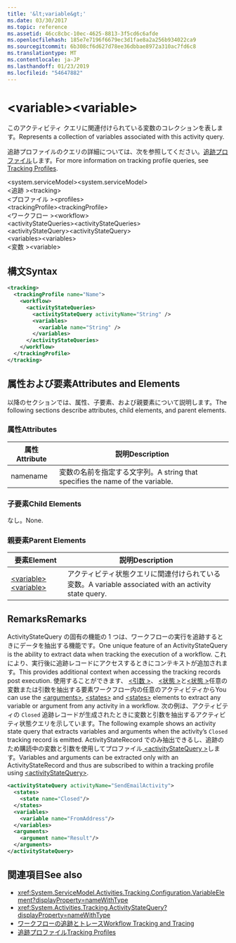 ```yaml
---
title: '&lt;variable&gt;'
ms.date: 03/30/2017
ms.topic: reference
ms.assetid: 46cc8cbc-10ec-4625-8813-3f5cd6c6afde
ms.openlocfilehash: 185e7e7196f6679ec3d1fae8a2a256b934022ca9
ms.sourcegitcommit: 6b308cf6d627d78ee36dbbae8972a310ac7fd6c8
ms.translationtype: MT
ms.contentlocale: ja-JP
ms.lasthandoff: 01/23/2019
ms.locfileid: "54647882"
---
```

# <a name="ltvariablegt"></a><span data-ttu-id="55472-102">&lt;variable&gt;</span><span class="sxs-lookup"><span data-stu-id="55472-102">&lt;variable&gt;</span></span>
<span data-ttu-id="55472-103">このアクティビティ クエリに関連付けられている変数のコレクションを表します。</span><span class="sxs-lookup"><span data-stu-id="55472-103">Represents a collection of variables associated with this activity query.</span></span>  
  
 <span data-ttu-id="55472-104">追跡プロファイルのクエリの詳細については、次を参照してください。[追跡プロファイル](../../../../../docs/framework/windows-workflow-foundation/tracking-profiles.md)します。</span><span class="sxs-lookup"><span data-stu-id="55472-104">For more information on tracking profile queries, see [Tracking Profiles](../../../../../docs/framework/windows-workflow-foundation/tracking-profiles.md).</span></span>  
  
<span data-ttu-id="55472-105">\<system.serviceModel></span><span class="sxs-lookup"><span data-stu-id="55472-105">\<system.serviceModel></span></span>  
<span data-ttu-id="55472-106">\<追跡 ></span><span class="sxs-lookup"><span data-stu-id="55472-106">\<tracking></span></span>  
<span data-ttu-id="55472-107">\<プロファイル ></span><span class="sxs-lookup"><span data-stu-id="55472-107">\<profiles></span></span>  
<span data-ttu-id="55472-108">\<trackingProfile></span><span class="sxs-lookup"><span data-stu-id="55472-108">\<trackingProfile></span></span>  
<span data-ttu-id="55472-109">\<ワークフロー ></span><span class="sxs-lookup"><span data-stu-id="55472-109">\<workflow></span></span>  
<span data-ttu-id="55472-110">\<activityStateQueries></span><span class="sxs-lookup"><span data-stu-id="55472-110">\<activityStateQueries></span></span>  
<span data-ttu-id="55472-111">\<activityStateQuery></span><span class="sxs-lookup"><span data-stu-id="55472-111">\<activityStateQuery></span></span>  
<span data-ttu-id="55472-112">\<variables></span><span class="sxs-lookup"><span data-stu-id="55472-112">\<variables></span></span>  
<span data-ttu-id="55472-113">\<変数 ></span><span class="sxs-lookup"><span data-stu-id="55472-113">\<variable></span></span>  
  
## <a name="syntax"></a><span data-ttu-id="55472-114">構文</span><span class="sxs-lookup"><span data-stu-id="55472-114">Syntax</span></span>  
  
```xml  
<tracking>
  <trackingProfile name="Name">
    <workflow>
      <activityStateQueries>
        <activityStateQuery activityName="String" />
        <variables>
          <variable name="String" />
        </variables>
      </activityStateQueries>
    </workflow>
  </trackingProfile>
</tracking>  
```  
  
## <a name="attributes-and-elements"></a><span data-ttu-id="55472-115">属性および要素</span><span class="sxs-lookup"><span data-stu-id="55472-115">Attributes and Elements</span></span>  
 <span data-ttu-id="55472-116">以降のセクションでは、属性、子要素、および親要素について説明します。</span><span class="sxs-lookup"><span data-stu-id="55472-116">The following sections describe attributes, child elements, and parent elements.</span></span>  
  
### <a name="attributes"></a><span data-ttu-id="55472-117">属性</span><span class="sxs-lookup"><span data-stu-id="55472-117">Attributes</span></span>  
  
|<span data-ttu-id="55472-118">属性</span><span class="sxs-lookup"><span data-stu-id="55472-118">Attribute</span></span>|<span data-ttu-id="55472-119">説明</span><span class="sxs-lookup"><span data-stu-id="55472-119">Description</span></span>|  
|---------------|-----------------|  
|<span data-ttu-id="55472-120">name</span><span class="sxs-lookup"><span data-stu-id="55472-120">name</span></span>|<span data-ttu-id="55472-121">変数の名前を指定する文字列。</span><span class="sxs-lookup"><span data-stu-id="55472-121">A string that specifies the name of the variable.</span></span>|  
  
### <a name="child-elements"></a><span data-ttu-id="55472-122">子要素</span><span class="sxs-lookup"><span data-stu-id="55472-122">Child Elements</span></span>  
 <span data-ttu-id="55472-123">なし。</span><span class="sxs-lookup"><span data-stu-id="55472-123">None.</span></span>  
  
### <a name="parent-elements"></a><span data-ttu-id="55472-124">親要素</span><span class="sxs-lookup"><span data-stu-id="55472-124">Parent Elements</span></span>  
  
|<span data-ttu-id="55472-125">要素</span><span class="sxs-lookup"><span data-stu-id="55472-125">Element</span></span>|<span data-ttu-id="55472-126">説明</span><span class="sxs-lookup"><span data-stu-id="55472-126">Description</span></span>|  
|-------------|-----------------|  
|[<span data-ttu-id="55472-127">\<variable></span><span class="sxs-lookup"><span data-stu-id="55472-127">\<variable></span></span>](../../../../../docs/framework/configure-apps/file-schema/windows-workflow-foundation/variable.md)|<span data-ttu-id="55472-128">アクティビティ状態クエリに関連付けられている変数。</span><span class="sxs-lookup"><span data-stu-id="55472-128">A variable associated with an activity state query.</span></span>|  
  
## <a name="remarks"></a><span data-ttu-id="55472-129">Remarks</span><span class="sxs-lookup"><span data-stu-id="55472-129">Remarks</span></span>  
 <span data-ttu-id="55472-130">ActivityStateQuery の固有の機能の 1 つは、ワークフローの実行を追跡するときにデータを抽出する機能です。</span><span class="sxs-lookup"><span data-stu-id="55472-130">One unique feature of an ActivityStateQuery is the ability to extract data when tracking the execution of a workflow.</span></span> <span data-ttu-id="55472-131">これにより、実行後に追跡レコードにアクセスするときにコンテキストが追加されます。</span><span class="sxs-lookup"><span data-stu-id="55472-131">This provides additional context when accessing the tracking records post execution.</span></span> <span data-ttu-id="55472-132">使用することができます、 [\<引数 >](../../../../../docs/framework/configure-apps/file-schema/windows-workflow-foundation/arguments.md)、 [\<状態 >](../../../../../docs/framework/configure-apps/file-schema/windows-workflow-foundation/states.md)と[\<状態 >](../../../../../docs/framework/configure-apps/file-schema/windows-workflow-foundation/states.md)任意の変数または引数を抽出する要素ワークフロー内の任意のアクティビティから</span><span class="sxs-lookup"><span data-stu-id="55472-132">You can use the [\<arguments>](../../../../../docs/framework/configure-apps/file-schema/windows-workflow-foundation/arguments.md), [\<states>](../../../../../docs/framework/configure-apps/file-schema/windows-workflow-foundation/states.md) and [\<states>](../../../../../docs/framework/configure-apps/file-schema/windows-workflow-foundation/states.md) elements to extract any variable or argument from any activity in a workflow.</span></span> <span data-ttu-id="55472-133">次の例は、アクティビティの `Closed` 追跡レコードが生成されたときに変数と引数を抽出するアクティビティ状態クエリを示しています。</span><span class="sxs-lookup"><span data-stu-id="55472-133">The following example shows an activity state query that extracts variables and arguments when the activity’s `Closed` tracking record is emitted.</span></span> <span data-ttu-id="55472-134">ActivityStateRecord でのみ抽出できるし、追跡のため購読中の変数と引数を使用してプロファイル[ \<activityStateQuery >](../../../../../docs/framework/configure-apps/file-schema/windows-workflow-foundation/activitystatequery.md)します。</span><span class="sxs-lookup"><span data-stu-id="55472-134">Variables and arguments can be extracted only with an ActivityStateRecord and thus are subscribed to within a tracking profile using [\<activityStateQuery>](../../../../../docs/framework/configure-apps/file-schema/windows-workflow-foundation/activitystatequery.md).</span></span>  
  
```xml  
<activityStateQuery activityName="SendEmailActivity">  
  <states>  
    <state name="Closed"/>  
  </states>  
  <variables>  
    <variable name="FromAddress"/>  
  </variables>  
  <arguments>  
    <argument name="Result"/>  
  </arguments>  
</activityStateQuery>  
```  
  
## <a name="see-also"></a><span data-ttu-id="55472-135">関連項目</span><span class="sxs-lookup"><span data-stu-id="55472-135">See also</span></span>
- <xref:System.ServiceModel.Activities.Tracking.Configuration.VariableElement?displayProperty=nameWithType>
- <xref:System.Activities.Tracking.ActivityStateQuery?displayProperty=nameWithType>
- [<span data-ttu-id="55472-136">ワークフローの追跡とトレース</span><span class="sxs-lookup"><span data-stu-id="55472-136">Workflow Tracking and Tracing</span></span>](../../../../../docs/framework/windows-workflow-foundation/workflow-tracking-and-tracing.md)
- [<span data-ttu-id="55472-137">追跡プロファイル</span><span class="sxs-lookup"><span data-stu-id="55472-137">Tracking Profiles</span></span>](../../../../../docs/framework/windows-workflow-foundation/tracking-profiles.md)
